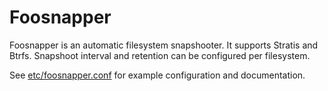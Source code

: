 # Foosnapper

Foosnapper is an automatic filesystem snapshooter. It supports Stratis and
Btrfs. Snapshoot interval and retention can be configured per filesystem.

See [etc/foosnapper.conf](etc/foosnapper.conf) for example configuration and documentation.
